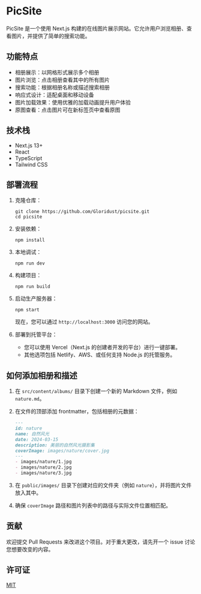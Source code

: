 # PicSite

PicSite 是一个使用 Next.js 构建的在线图片展示网站。它允许用户浏览相册、查看图片，并提供了简单的搜索功能。

## 功能特点

- 相册展示：以网格形式展示多个相册
- 图片浏览：点击相册查看其中的所有图片
- 搜索功能：根据相册名称或描述搜索相册
- 响应式设计：适配桌面和移动设备
- 图片加载效果：使用优雅的加载动画提升用户体验
- 原图查看：点击图片可在新标签页中查看原图

## 技术栈

- Next.js 13+
- React
- TypeScript
- Tailwind CSS

## 部署流程

1. 克隆仓库：
   ```
   git clone https://github.com/Gloridust/picsite.git
   cd picsite
   ```

2. 安装依赖：
   ```
   npm install
   ```

2. 本地调试：
   ```
   npm run dev
   ```

3. 构建项目：
   ```
   npm run build
   ```

4. 启动生产服务器：
   ```
   npm start
   ```

   现在，您可以通过 `http://localhost:3000` 访问您的网站。

5. 部署到托管平台：
   - 您可以使用 Vercel（Next.js 的创建者开发的平台）进行一键部署。
   - 其他选项包括 Netlify、AWS、或任何支持 Node.js 的托管服务。

## 如何添加相册和描述

1. 在 `src/content/albums/` 目录下创建一个新的 Markdown 文件，例如 `nature.md`。

2. 在文件的顶部添加 frontmatter，包括相册的元数据：

   ```markdown
   ---
   id: nature
   name: 自然风光
   date: 2024-03-15
   description: 美丽的自然风光摄影集
   coverImage: images/nature/cover.jpg
   ---
   - images/nature/1.jpg
   - images/nature/2.jpg
   - images/nature/3.jpg
   ```

3. 在 `public/images/` 目录下创建对应的文件夹（例如 `nature`），并将图片文件放入其中。

4. 确保 `coverImage` 路径和图片列表中的路径与实际文件位置相匹配。

## 贡献

欢迎提交 Pull Requests 来改进这个项目。对于重大更改，请先开一个 issue 讨论您想要改变的内容。

## 许可证

[MIT](https://choosealicense.com/licenses/mit/)
